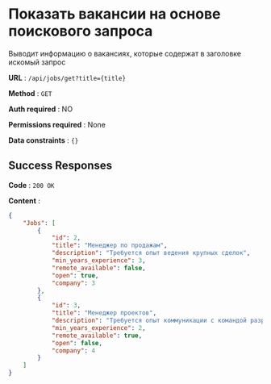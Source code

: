 # Показать вакансии на основе поискового запроса

Выводит информацию о вакансиях, которые содержат в заголовке искомый запрос

**URL** : `/api/jobs/get?title={title}`

**Method** : `GET`

**Auth required** : NO

**Permissions required** : None

**Data constraints** : `{}`

## Success Responses

**Code** : `200 OK`

**Content** : 

```json
{
    "Jobs": [
        {
            "id": 2,
            "title": "Менеджер по продажам",
            "description": "Требуется опыт ведения крупных сделок",
            "min_years_experience": 3,
            "remote_available": false,
            "open": true,
            "company": 3
        },
        {
            "id": 3,
            "title": "Менеджер проектов",
            "description": "Требуется опыт коммуникации с командой разработки, аналитическое мышление и примеры успешных проектов",
            "min_years_experience": 2,
            "remote_available": true,
            "open": false,
            "company": 4
        }
    ]
}
```